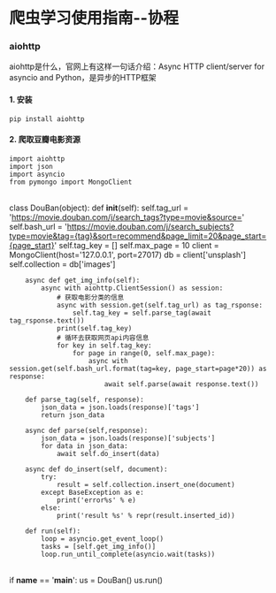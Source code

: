 
# 爬虫学习使用指南--协程

### aiohttp

aiohttp是什么，官网上有这样一句话介绍：Async HTTP client/server for asyncio and Python，是异步的HTTP框架

#### 1. 安装

	pip install aiohttp

#### 2. 爬取豆瓣电影资源

	import aiohttp
	import json
	import asyncio
	from pymongo import MongoClient


​	
	class DouBan(object):
	    def __init__(self):
	        self.tag_url = 'https://movie.douban.com/j/search_tags?type=movie&source='
	        self.bash_url = 'https://movie.douban.com/j/search_subjects?type=movie&tag={tag}&sort=recommend&page_limit=20&page_start={page_start}'
	        self.tag_key = []
	        self.max_page = 10
	        client = MongoClient(host='127.0.0.1', port=27017)
	        db = client['unsplash']
	        self.collection = db['images']
	
	    async def get_img_info(self):
	        async with aiohttp.ClientSession() as session:
	            # 获取电影分类的信息
	            async with session.get(self.tag_url) as tag_rsponse:
	                self.tag_key = self.parse_tag(await tag_rsponse.text())
	            print(self.tag_key)
	            # 循环去获取网页api内容信息
	            for key in self.tag_key:
	                for page in range(0, self.max_page):
	                    async with session.get(self.bash_url.format(tag=key, page_start=page*20)) as response:
	                        await self.parse(await response.text())
	
	    def parse_tag(self, response):
	        json_data = json.loads(response)['tags']
	        return json_data
	
	    async def parse(self,response):
	        json_data = json.loads(response)['subjects']
	        for data in json_data:
	            await self.do_insert(data)
	
	    async def do_insert(self, document):
	        try:
	            result = self.collection.insert_one(document)
	        except BaseException as e:
	            print('error%s' % e)
	        else:
	            print('result %s' % repr(result.inserted_id))
	
	    def run(self):
	        loop = asyncio.get_event_loop()
	        tasks = [self.get_img_info()]
	        loop.run_until_complete(asyncio.wait(tasks))


​	
	if __name__ == '__main__':
	    us = DouBan()
	    us.run()
